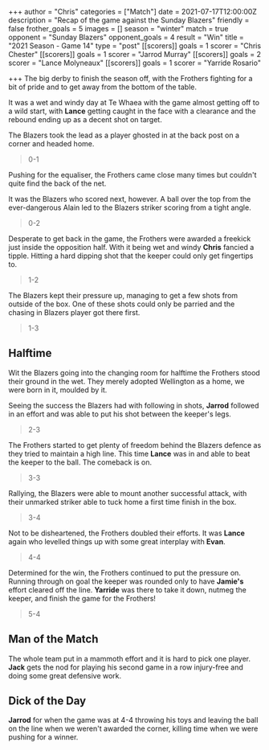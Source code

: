 +++
author = "Chris"
categories = ["Match"]
date = 2021-07-17T12:00:00Z
description = "Recap of the game against the Sunday Blazers"
friendly = false
frother_goals = 5
images = []
season = "winter"
match = true
opponent = "Sunday Blazers"
opponent_goals = 4
result = "Win"
title = "2021 Season - Game 14"
type = "post"
[[scorers]]
goals = 1
scorer = "Chris Chester"
[[scorers]]
goals = 1
scorer = "Jarrod Murray"
[[scorers]]
goals = 2
scorer = "Lance Molyneaux"
[[scorers]]
goals = 1
scorer = "Yarride Rosario"

+++
The big derby to finish the season off, with the Frothers fighting for a bit of pride and to get away from the bottom of the table.

It was a wet and windy day at Te Whaea with the game almost getting off to a wild start, with **Lance** getting caught in the face with a clearance and the rebound ending up as a decent shot on target.

The Blazers took the lead as a player ghosted in at the back post on a corner and headed home.

> 0-1

Pushing for the equaliser, the Frothers came close many times but couldn't quite find the back of the net.

It was the Blazers who scored next, however. A ball over the top from the ever-dangerous Alain led to the Blazers striker scoring from a tight angle.

> 0-2

Desperate to get back in the game, the Frothers were awarded a freekick just inside the opposition half. With it being wet and windy **Chris** fancied a tipple. Hitting a hard dipping shot that the keeper could only get fingertips to.

> 1-2

The Blazers kept their pressure up, managing to get a few shots from outside of the box. One of these shots could only be parried and the chasing in Blazers player got there first.

> 1-3

## Halftime

Wit the Blazers going into the changing room for halftime the Frothers stood their ground in the wet. They merely adopted Wellington as a home, we were born in it, moulded by it.

Seeing the success the Blazers had with following in shots, **Jarrod** followed in an effort and was able to put his shot between the keeper's legs.

> 2-3

The Frothers started to get plenty of freedom behind the Blazers defence as they tried to maintain a high line. This time **Lance** was in and able to beat the keeper to the ball. The comeback is on.

> 3-3

Rallying, the Blazers were able to mount another successful attack, with their unmarked striker able to tuck home a first time finish in the box.

> 3-4

Not to be disheartened, the Frothers doubled their efforts. It was **Lance** again who levelled things up with some great interplay with **Evan**.

> 4-4

Determined for the win, the Frothers continued to put the pressure on. Running through on goal the keeper was rounded only to have **Jamie's** effort cleared off the line. **Yarride** was there to take it down, nutmeg the keeper, and finish the game for the Frothers!

> 5-4

## Man of the Match

The whole team put in a mammoth effort and it is hard to pick one player. **Jack** gets the nod for playing his second game in a row injury-free and doing some great defensive work.

## Dick of the Day

**Jarrod** for when the game was at 4-4 throwing his toys and leaving the ball on the line when we weren't awarded the corner, killing time when we were pushing for a winner.
